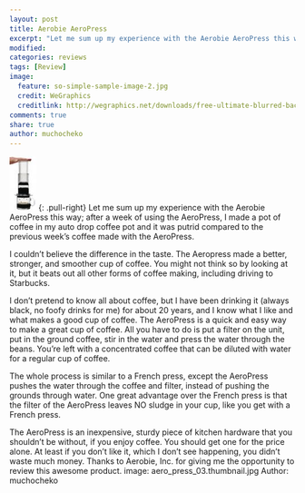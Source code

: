 ```yaml
---
layout: post
title: Aerobie AeroPress
excerpt: "Let me sum up my experience with the Aerobie AeroPress this way; after a week of using the AeroPress, I made a pot of coffee in my auto drop coffee pot and it was putrid compared to the previous week’s coffee made with the AeroPress."
modified: 
categories: reviews
tags: [Review]
image:
  feature: so-simple-sample-image-2.jpg
  credit: WeGraphics
  creditlink: http://wegraphics.net/downloads/free-ultimate-blurred-background-pack/
comments: true
share: true
author: muchocheko
---
```

![Aerobie AeroPress](/images/aero_press_03.thumbnail.jpg)
{: .pull-right}
Let me sum up my experience with the Aerobie AeroPress this way; after a week of using the AeroPress, I made a pot of coffee in my auto drop coffee pot and it was putrid compared to the previous week’s coffee made with the AeroPress.

I couldn’t believe the difference in the taste. The Aeropress made a better, stronger, and smoother cup of coffee. You might not think so by looking at it, but it beats out all other forms of coffee making, including driving to Starbucks.

I don’t pretend to know all about coffee, but I have been drinking it (always black, no foofy drinks for me) for about 20 years, and I know what I like and what makes a good cup of coffee. The AeroPress is a quick and easy way to make a great cup of coffee. All you have to do is put a filter on the unit, put in the ground coffee, stir in the water and press the water through the beans. You’re left with a concentrated coffee that can be diluted with water for a regular cup of coffee.

The whole process is similar to a French press, except the AeroPress pushes the water through the coffee and filter, instead of pushing the grounds through water. One great advantage over the French press is that the filter of the AeroPress leaves NO sludge in your cup, like you get with a French press.

The AeroPress is an inexpensive, sturdy piece of kitchen hardware that you shouldn’t be without, if you enjoy coffee. You should get one for the price alone. At least if you don’t like it, which I don’t see happening, you didn’t waste much money. Thanks to Aerobie, Inc. for giving me the opportunity to review this awesome product. 
image: aero_press_03.thumbnail.jpg
Author: muchocheko